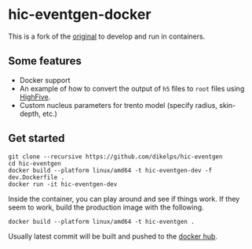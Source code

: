 # hic-eventgen-docker

This is a fork of the [original](https://github.com/Duke-QCD/hic-eventgen) to develop and run in containers. 

## Some features
- Docker support
- An example of how to convert the output of `h5` files to `root` files using [HighFive](https://github.com/BlueBrain/HighFive).
- Custom nucleus parameters for trento model (specify radius, skin-depth, etc.)

## Get started

    git clone --recursive https://github.com/dikelps/hic-eventgen
    cd hic-eventgen
    docker build --platform linux/amd64 -t hic-eventgen-dev -f dev.Dockerfile .
    docker run -it hic-eventgen-dev

Inside the container, you can play around and see if things work. If they seem to work, build the production image with the following.

    docker build --platform linux/amd64 -t hic-eventgen .

Usually latest commit will be built and pushed to the [docker hub](https://hub.docker.com/r/zhengxiyan/hic-eventgen).
